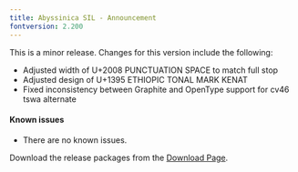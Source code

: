 ```yaml
---
title: Abyssinica SIL - Announcement
fontversion: 2.200
---
```


This is a minor release. Changes for this version include the following:

- Adjusted width of U+2008 PUNCTUATION SPACE to match full stop
- Adjusted design of U+1395 ETHIOPIC TONAL MARK KENAT
- Fixed inconsistency between Graphite and OpenType support for cv46 tswa alternate

#### Known issues

- There are no known issues.

Download the release packages from the [Download Page](https://software.sil.org/abyssinica/download/).